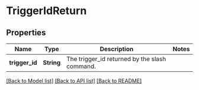 # TriggerIdReturn

## Properties

Name | Type | Description | Notes
------------ | ------------- | ------------- | -------------
**trigger_id** | **String** | The trigger_id returned by the slash command. | 

[[Back to Model list]](../README.md#documentation-for-models) [[Back to API list]](../README.md#documentation-for-api-endpoints) [[Back to README]](../README.md)


